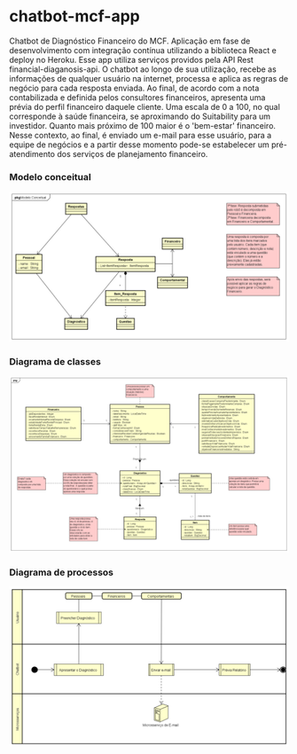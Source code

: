 # chatbot-mcf-app
Chatbot de Diagnóstico Financeiro do MCF.
Aplicação em fase de desenvolvimento com integração contínua utilizando a biblioteca React e deploy no Heroku. Esse app utiliza serviços providos pela API Rest financial-diaganosis-api. 
O chatbot ao longo de sua utilização, recebe as informações de qualquer usuário na internet, processa e aplica as regras de negócio para cada resposta enviada. 
Ao final, de acordo com a nota contabilizada e definida pelos consultores financeiros, apresenta uma prévia do perfil financeiro daquele cliente. Uma escala de 0 a 100, 
no qual corresponde à saúde financeira, se aproximando do Suitability para um investidor. Quanto mais próximo de 100 maior é o 'bem-estar' financeiro. 
Nesse contexto, ao final, é enviado um e-mail para esse usuário, para a equipe de negócios e a partir desse momento pode-se estabelecer um pré-atendimento dos serviços 
de planejamento financeiro. 

### Modelo conceitual
<img src="https://github.com/dionlan/chatbot-mcf-app/blob/master/src/assets/to_readme/Modelo%20Conceitual.png" alt="Modelo conceitual"/>

### Diagrama de classes 
<img src="https://github.com/dionlan/chatbot-mcf-app/blob/master/src/assets/to_readme/Diagrama%20de%20Classe%20MCF.png" alt="Diagrama de classes"/>

### Diagrama de processos
<img src="https://github.com/dionlan/chatbot-mcf-app/blob/master/src/assets/to_readme/Diagrama%20de%20Processos.png" alt="Diagrama de processos"/>
